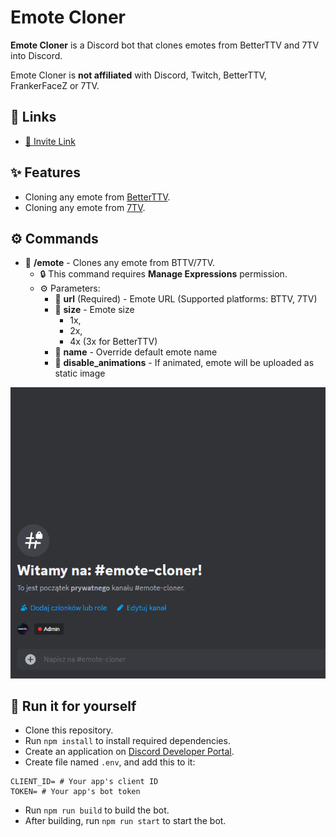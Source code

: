 # Emote Cloner
**Emote Cloner** is a Discord bot that clones emotes from BetterTTV and 7TV into Discord.

Emote Cloner is **not affiliated** with Discord, Twitch, BetterTTV, FrankerFaceZ or 7TV.

## 🔗 Links
- [🤖 Invite Link](https://discord.com/api/oauth2/authorize?client_id=1163079809719611413&permissions=8799314249792&scope=bot)

## ✨ Features
- Cloning any emote from [BetterTTV](https://betterttv.com).
- Cloning any emote from [7TV](https://7tv.app).

## ⚙️ Commands
- 🔧 **/emote** - Clones any emote from BTTV/7TV.
  - 🔒 This command requires **Manage Expressions** permission.
  - ⚙️ Parameters:
    - 🔗 **url** (Required) - Emote URL (Supported platforms: BTTV, 7TV)
    - 🔼 **size** - Emote size
      - 1x,
      - 2x,
      - 4x (3x for BetterTTV)
    - 📝 **name** - Override default emote name
    - 🛑 **disable_animations** - If animated, emote will be uploaded as static image

![/emote Usage example](.github/example1.gif)

## 🚀 Run it for yourself
- Clone this repository. 
- Run `npm install` to install required dependencies.
- Create an application on [Discord Developer Portal](https://discord.com/developers/applications).
- Create file named `.env`, and add this to it:
```dotenv
CLIENT_ID= # Your app's client ID
TOKEN= # Your app's bot token
```
- Run `npm run build` to build the bot.
- After building, run `npm run start` to start the bot.